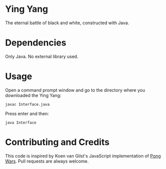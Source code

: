# Ying Yang
The eternal battle of black and white, constructed with Java. 

# Dependencies
Only Java. No external library used.

# Usage
Open a command prompt window and go to the directory where you downloaded the Ying Yang:
```
javac Interface.java
```
Press enter and then:
```
java Interface
```
# Contributing and Credits

This code is inspired by Koen van Gilst's JavaScript implementation of [Pong Wars](https://github.com/vnglst/pong-wars).
Pull requests are always welcome.

